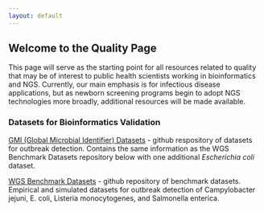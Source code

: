 ```yaml
---
layout: default
---
```


## Welcome to the Quality Page

This page will serve as the starting point for all resources related to quality that may be of interest to public health scientists working in bioinformatics and NGS.  Currently, our main emphasis is for infectious disease applications, but as newborn screening programs begin to adopt NGS technologies more broadly, additional resources will be made available.

### Datasets for Bioinformatics Validation

[GMI (Global Microbial Identifier) Datasets](https://github.com/globalmicrobialidentifier-WG3/datasets/tree/master/datasets) - github respository of datasets for outbreak detection.  Contains the same information as the WGS Benchmark Datasets repository below with one additional _Escherichia coli_ dataset.

[WGS Benchmark Datasets](https://github.com/WGS-standards-and-analysis) - github repository of benchmark datasets. Empirical and simulated datasets for outbreak detection of Campylobacter jejuni, E. coli, Listeria monocytogenes, and Salmonella enterica.
